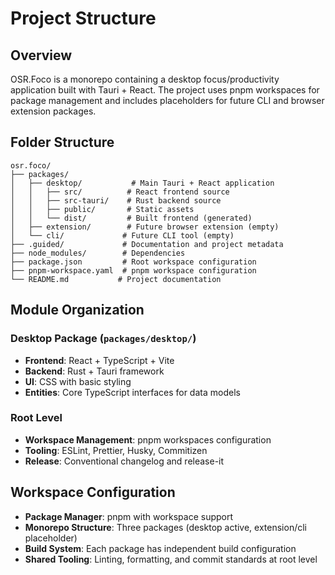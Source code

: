 # Project Structure

## Overview

OSR.Foco is a monorepo containing a desktop focus/productivity application built with Tauri + React. The project uses pnpm workspaces for package management and includes placeholders for future CLI and browser extension packages.

## Folder Structure

```
osr.foco/
├── packages/
│   ├── desktop/           # Main Tauri + React application
│   │   ├── src/          # React frontend source
│   │   ├── src-tauri/    # Rust backend source
│   │   ├── public/       # Static assets
│   │   └── dist/         # Built frontend (generated)
│   ├── extension/        # Future browser extension (empty)
│   └── cli/             # Future CLI tool (empty)
├── .guided/             # Documentation and project metadata
├── node_modules/        # Dependencies
├── package.json         # Root workspace configuration
├── pnpm-workspace.yaml  # pnpm workspace configuration
└── README.md           # Project documentation
```

## Module Organization

### Desktop Package (`packages/desktop/`)

- **Frontend**: React + TypeScript + Vite
- **Backend**: Rust + Tauri framework
- **UI**: CSS with basic styling
- **Entities**: Core TypeScript interfaces for data models

### Root Level

- **Workspace Management**: pnpm workspaces configuration
- **Tooling**: ESLint, Prettier, Husky, Commitizen
- **Release**: Conventional changelog and release-it

## Workspace Configuration

- **Package Manager**: pnpm with workspace support
- **Monorepo Structure**: Three packages (desktop active, extension/cli placeholder)
- **Build System**: Each package has independent build configuration
- **Shared Tooling**: Linting, formatting, and commit standards at root level
